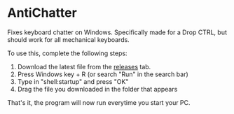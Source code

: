 # AntiChatter
Fixes keyboard chatter on Windows. Specifically made for a Drop CTRL, but should work for all mechanical keyboards.

To use this, complete the following steps:

1. Download the latest file from the [releases](https://github.com/jtJava/AntiChatter/releases) tab.
2. Press Windows key + R (or search "Run" in the search bar)
3. Type in "shell:startup" and press "OK"
4. Drag the file you downloaded in the folder that appears

That's it, the program will now run everytime you start your PC.
